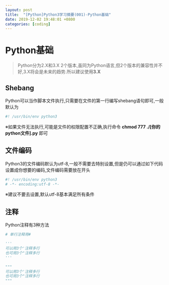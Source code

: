 ```yaml
---
layout: post
title:  "[Python]Python3学习摘要(001)-Python基础"
date: 2019-12-02 19:48:01 +0800
categories: [coding]
---
```

# Python基础
> Python分为2.X和3.X 2个版本,虽同为Python语言,但2个版本的兼容性并不好,3.X将会是未来的趋势.所以建议使用**3.X**

## Shebang
Python可以当作脚本文件执行,只需要在文件的第一行编写shebang语句即可,一般默认为

``` python
#! /usr/bin/env python3
```
※如果文件无法执行,可能是文件的权限配置不正确,执行命令 **chmod 777 ./[你的python文件].py** 即可

## 文件编码
Python3的文件编码默认为utf-8,一般不需要去特别设置,但是仍可以通过如下代码设置成你想要的编码,文件编码需要放在开头

``` python
#! /usr/bin/env python3
# -*- encoding:utf-8 -*-
```
※建议不要去设置,默认utf-8基本满足所有条件

## 注释
Python注释有3种方法
``` python
# 单行注释用#

'''
可以用3个'注释多行
也可用3个"注释多行
'''

"""
可以用3个'注释多行
也可用3个"注释多行
"""
```
